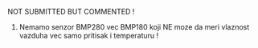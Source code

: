 NOT SUBMITTED BUT COMMENTED !

  1. Nemamo senzor BMP280 vec BMP180 koji NE moze da meri vlaznost vazduha vec samo pritisak i temperaturu !
  
